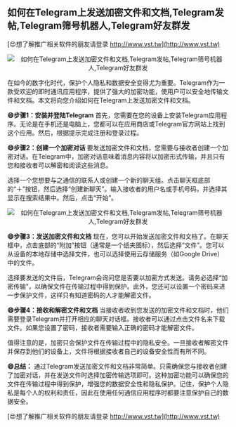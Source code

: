 ## **如何在Telegram上发送加密文件和文档,Telegram发帖,Telegram筛号机器人,Telegram好友群发**

[😍想了解推广相关软件的朋友请登录 http://www.vst.tw](http://www.vst.tw)

 <center><img src="https://vst.tw/MP4/tuiguang/png/3.png" alt="如何在Telegram上发送加密文件和文档,Telegram发帖,Telegram筛号机器人,Telegram好友群发"></center>

在如今的数字化时代，保护个人隐私和数据安全变得尤为重要。Telegram作为一款受欢迎的即时通讯应用程序，提供了强大的加密功能，使用户可以安全地传输文件和文档。本文将向您介绍如何在Telegram上发送加密文件和文档。

**😄步骤1：安装并登陆Telegram**
首先，您需要在您的设备上安装Telegram应用程序。无论是在手机还是电脑上，您都可以在应用商店或Telegram官方网站上找到这个应用。然后，根据提示完成注册和登录过程。

**😄步骤2：创建一个加密对话**
要发送加密文件和文档，您需要与接收者创建一个加密对话。在Telegram中，加密对话意味着消息内容将以加密形式传输，并且只有您和接收者可以解密和阅读这些消息。

选择一个您想要与之通信的联系人或创建一个新的聊天组。点击聊天框底部的“＋”按钮，然后选择“创建新聊天”。输入接收者的用户名或手机号码，并选择其显示在搜索结果中。然后，点击“开始”。

 <center><img src="https://vst.tw/MP4/tuiguang/png/1.png" alt="如何在Telegram上发送加密文件和文档,Telegram发帖,Telegram筛号机器人,Telegram好友群发"></center>

**😄步骤3：发送加密文件和文档**
现在，您可以开始发送加密文件和文档了。在聊天框中，点击底部的“附加”按钮（通常是一个纸夹图标），然后选择“文件”。您可以从设备的本地存储中选择文件，也可以选择使用云存储服务（如Google Drive）中的文件。

选择要发送的文件后，Telegram会询问您是否要以加密方式发送。请务必选择“加密传输”，以确保文件在传输过程中得到保护。此外，您还可以设置一个密码来进一步保护文件，这样只有知道密码的人才能解密文件。

**😄步骤4：接收和解密文件和文档**
当接收者收到您发送的加密文件和文档时，他们需要登录Telegram并打开相应的聊天对话框。接收者可以通过点击文件名来下载文件。如果您设置了密码，接收者需要输入正确的密码才能解密文件。

值得注意的是，加密只会保护文件在传输过程中的隐私安全。一旦接收者解密文件并保存到他们的设备上，文件将根据接收者自己的设备安全性而有所不同。

**😄总结：**
通过Telegram发送加密文件和文档非常简单。只需确保您与接收者创建了加密对话，并在发送文件时选择加密传输选项即可。这种加密功能可以确保您的文件在传输过程中得到保护，增强您的数据安全性和隐私保护。记住，保护个人隐私是每个人的权利和责任，因此在使用任何通信应用程序时都要注意保护自己的数据安全。

[😍想了解推广相关软件的朋友请登录 http://www.vst.tw](http://www.vst.tw)



